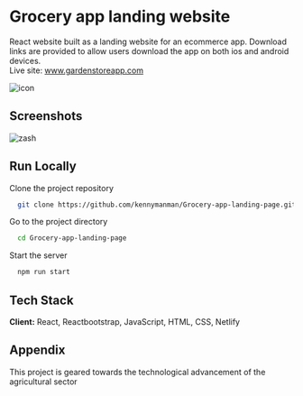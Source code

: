 
# Grocery app landing website
React  website built as a landing website for an ecommerce app. Download links are provided to allow users download the app on both ios and android devices.  
 Live site: www.gardenstoreapp.com


![icon](https://user-images.githubusercontent.com/61712644/121789828-52211500-cb64-11eb-90e9-8fa567d55d09.png)

    
## Screenshots

![zash](https://user-images.githubusercontent.com/61712644/121789737-60226600-cb63-11eb-9384-6a2c84eb9efb.PNG)


  
## Run Locally

Clone the project repository

```bash
  git clone https://github.com/kennymanman/Grocery-app-landing-page.git
```

Go to the project directory

```bash
  cd Grocery-app-landing-page
```



Start the server

```bash
  npm run start
```

  
## Tech Stack

**Client:** React, Reactbootstrap, JavaScript, HTML, CSS, Netlify


  
## Appendix

This project is geared towards the technological advancement of
 the agricultural sector

  
